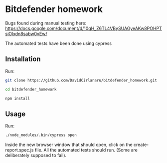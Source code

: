 # Bitdefender homework

Bugs found during manual testing here:
https://docs.google.com/document/d/10qH_Z6TL4VBySUAGyeAKw8POHPTsiOlxdn8sabw0vEw/

The automated tests have been done using cypress

## Installation

Run:
```bash
git clone https://github.com/DavidCirlanaru/bitdefender_homework.git
```

```bash
cd bitdefender_homework
```

```bash
npm install
```


## Usage
Run:
```bash
./node_modules/.bin/cypress open
```

Inside the new browser window that should open, click on the create-report.spec.js file. All the automated tests should run. (Some are deliberately supposed to fail).
